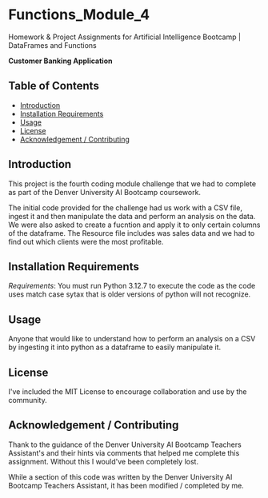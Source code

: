 # Functions_Module_4
Homework &amp; Project Assignments for Artificial Intelligence Bootcamp | DataFrames and Functions


**Customer Banking Application**

## Table of Contents
* [Introduction](#introduction)
* [Installation Requirements](#requirements)
* [Usage](#usage)
* [License](#license)
* [Acknowledgement / Contributing](#acknowledgementcontributing)

## Introduction
This project is the fourth coding module challenge that we had to complete as part of the Denver University AI Bootcamp coursework. 

The initial code provided for the challenge had us work with a CSV file, ingest it and then manipulate the data and perform an analysis on the data. We were also asked to create a fucntion and apply it to only certain columns of the dataframe. The Resource file includes was sales data and we had to find out which clients were the most profitable. 


## Installation Requirements
*Requirements*: You must run Python 3.12.7 to execute the code as the code uses match case sytax that is older versions of python will not recognize.

## Usage
Anyone that would like to understand how to perform an analysis on a CSV by ingesting it into python as a dataframe to easily manipulate it.

## License
I've included the MIT License to encourage collaboration and use by the community.

## Acknowledgement / Contributing
Thank to the guidance of the Denver University AI Bootcamp Teachers Assistant's and their hints via comments that helped me complete this assignment. Without this I would've been completely lost. 

While a section of this code was written by the Denver University AI Bootcamp Teachers Assistant, it has been modified / completed by me. 

